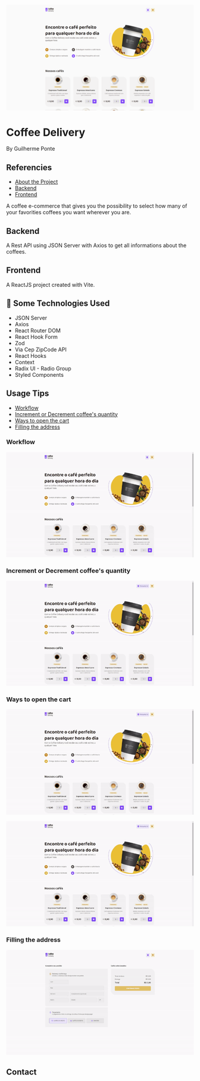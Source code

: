 
![App Screenshot](https://raw.githubusercontent.com/gponte7/coffee-delivery/master/assets/homeScreen.PNG)
# Coffee Delivery

By Guilherme Ponte




## Referencies

 - [About the Project](https://awesomeopensource.com/project/elangosundar/awesome-README-templates)
 - [Backend](https://github.com/matiassingers/awesome-readme)
 - [Frontend](https://bulldogjob.com/news/449-how-to-write-a-good-readme-for-your-github-project)


A coffee e-commerce that gives you the possibility to select how many of your favorities coffees you want wherever you are.
## Backend

A Rest API using JSON Server with Axios to get all informations about the coffees.
## Frontend

A ReactJS project created with Vite.
## 🚀 Some Technologies Used

- JSON Server
- Axios
- React Router DOM
- React Hook Form
- Zod
- Via Cep ZipCode API
- React Hooks
- Context
- Radix UI - Radio Group
- Styled Components
## Usage Tips

- [Workflow](#workflow)
- [Increment or Decrement coffee's quantity](#quantity)
- [Ways to open the cart](#openCart)
- [Filling the address](#address)
### Workflow

![Workflow](https://raw.githubusercontent.com/gponte7/coffee-delivery/master/assets/siteWorkflow.gif)
### Increment or Decrement coffee's quantity

![Quantity](https://raw.githubusercontent.com/gponte7/coffee-delivery/master/assets/addingAndRemovingFromCart.gif)
### Ways to open the cart

![OpenCart](https://raw.githubusercontent.com/gponte7/coffee-delivery/master/assets/addingAndShowingCart1.gif)

![App Screenshot](https://raw.githubusercontent.com/gponte7/coffee-delivery/master/assets/addingAndShowingCart2.gif)
### Filling the address

![Address](https://raw.githubusercontent.com/gponte7/coffee-delivery/master/assets/addressFill.gif)
## Contact
